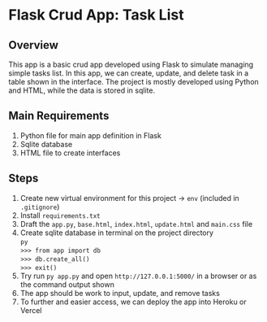 # Flask Crud App: Task List

## Overview
This app is a basic crud app developed using Flask to simulate managing simple tasks list. In this app, we can create, update, and delete task in a table shown in the interface. The project is mostly developed using Python and HTML, while the data is stored in sqlite.

## Main Requirements
1. Python file for main app definition in Flask
2. Sqlite database
3. HTML file to create interfaces

## Steps

1. Create new virtual environment for this project -> `env` (included in `.gitignore`)
2. Install `requirements.txt`
3. Draft the `app.py`, `base.html`, `index.html`, `update.html` and `main.css` file
4. Create sqlite database in terminal on the project directory\
    `py` \
    `>>> from app import db` \
    `>>> db.create_all()` \
    `>>> exit()` 
5. Try run `py app.py` and open `http://127.0.0.1:5000/` in a browser or as the command output shown
6. The app should be work to input, update, and remove tasks
7. To further and easier access, we can deploy the app into Heroku or Vercel
